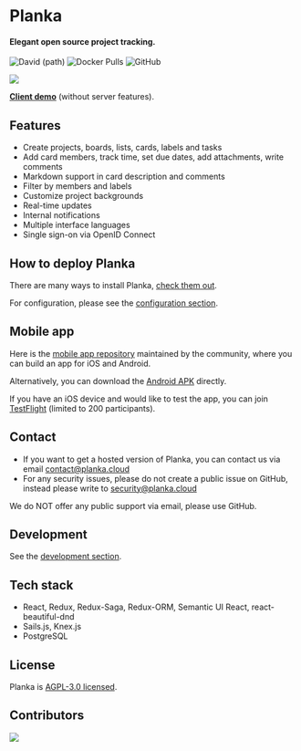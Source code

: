 # Planka
#### Elegant open source project tracking.

![David (path)](https://img.shields.io/github/package-json/v/plankanban/planka) ![Docker Pulls](https://img.shields.io/badge/docker_pulls-5M%2B-%23066da5) ![GitHub](https://img.shields.io/github/license/plankanban/planka)

![](https://raw.githubusercontent.com/plankanban/planka/master/demo.gif)

[**Client demo**](https://plankanban.github.io/planka) (without server features).

## Features

- Create projects, boards, lists, cards, labels and tasks
- Add card members, track time, set due dates, add attachments, write comments
- Markdown support in card description and comments
- Filter by members and labels
- Customize project backgrounds
- Real-time updates
- Internal notifications
- Multiple interface languages
- Single sign-on via OpenID Connect

## How to deploy Planka

There are many ways to install Planka, [check them out](https://docs.planka.cloud/docs/intro).

For configuration, please see the [configuration section](https://docs.planka.cloud/docs/category/configuration).

## Mobile app

Here is the [mobile app repository](https://github.com/LouisHDev/planka_app) maintained by the community, where you can build an app for iOS and Android.

Alternatively, you can download the [Android APK](https://github.com/LouisHDev/planka_app/releases/latest/download/app-release.apk) directly.

If you have an iOS device and would like to test the app, you can join [TestFlight](https://testflight.apple.com/join/Uwn41eY4) (limited to 200 participants).

## Contact

- If you want to get a hosted version of Planka, you can contact us via email contact@planka.cloud
- For any security issues, please do not create a public issue on GitHub, instead please write to security@planka.cloud

We do NOT offer any public support via email, please use GitHub.

## Development

See the [development section](https://docs.planka.cloud/docs/Development).

## Tech stack

- React, Redux, Redux-Saga, Redux-ORM, Semantic UI React, react-beautiful-dnd
- Sails.js, Knex.js
- PostgreSQL

## License

Planka is [AGPL-3.0 licensed](https://github.com/plankanban/planka/blob/master/LICENSE).

## Contributors

[![](https://contrib.rocks/image?repo=plankanban/planka)](https://github.com/plankanban/planka/graphs/contributors)
